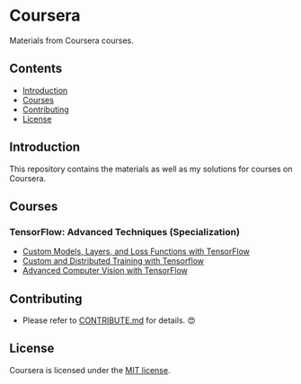 # Coursera
Materials from Coursera courses.

## Contents
- [Introduction](#Introduction)
- [Courses](#Courses)
- [Contributing](#Contributing)
- [License](#License)

## Introduction
This repository contains the materials as well as my solutions for courses on Coursera.

## Courses
### TensorFlow: Advanced Techniques (Specialization)
- [Custom Models, Layers, and Loss Functions with TensorFlow](https://github.com/y33-j3T/Coursera/tree/master/Custom%20and%20Distributed%20Training%20with%20Tensorflow)
- [Custom and Distributed Training with Tensorflow](https://github.com/y33-j3T/Coursera/tree/master/Custom%20and%20Distributed%20Training%20with%20Tensorflow)
- [Advanced Computer Vision with TensorFlow](https://github.com/y33-j3T/Coursera/tree/master/Advanced%20Computer%20Vision%20with%20TensorFlow)

## Contributing
- Please refer to [CONTRIBUTE.md](./CONTRIBUTE.md) for details. :heart_eyes:

## License
Coursera is licensed under the [MIT license](./LICENSE).
